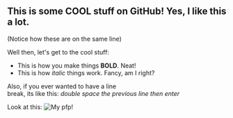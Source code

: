 ## This is some COOL stuff on GitHub! Yes, I like this a lot.  
(Notice how these are on the same line)

Well then, let's get to the cool stuff:  
* This is how you make things **BOLD**. Neat!
* This is how *italic* things work. Fancy, am I right?

Also, if you ever wanted to have a line  
break, its like this: *double space the previous line then enter*

Look at this:
![My pfp!][id]

[id]:https://c0.wallpaperflare.com/preview/624/38/376/car-street-road-building.jpg

